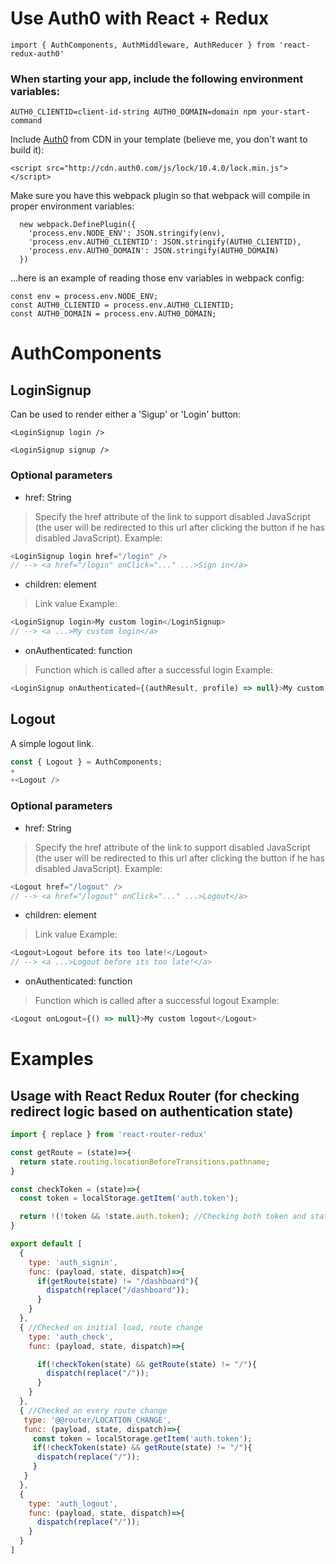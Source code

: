 # Use Auth0 with React + Redux

```
import { AuthComponents, AuthMiddleware, AuthReducer } from 'react-redux-auth0'
```

### When starting your app, include the following environment variables:

```
AUTH0_CLIENTID=client-id-string AUTH0_DOMAIN=domain npm your-start-command
```

Include [Auth0](https://auth0.com/) from CDN in your template (believe me, you don't want to build it):

```
<script src="http://cdn.auth0.com/js/lock/10.4.0/lock.min.js"></script>
```

Make sure you have this webpack plugin so that webpack will compile in proper environment variables:

```
  new webpack.DefinePlugin({
    'process.env.NODE_ENV': JSON.stringify(env),
    'process.env.AUTH0_CLIENTID': JSON.stringify(AUTH0_CLIENTID),
    'process.env.AUTH0_DOMAIN': JSON.stringify(AUTH0_DOMAIN)
  })
```

...here is an example of reading those env variables in webpack config:

```
const env = process.env.NODE_ENV;
const AUTH0_CLIENTID = process.env.AUTH0_CLIENTID;
const AUTH0_DOMAIN = process.env.AUTH0_DOMAIN;
```

# AuthComponents

## LoginSignup

Can be used to render either a 'Sigup' or 'Login' button:

```
<LoginSignup login />

<LoginSignup signup />
```

### Optional parameters

 - href: String
 > Specify the href attribute of the link to support disabled JavaScript (the user will be redirected to this url after clicking the button if he has disabled JavaScript). 
Example: 
```js
<LoginSignup login href="/login" />
// --> <a href="/login" onClick="..." ...>Sign in</a>
```

 - children: element
 > Link value
Example: 
```js
<LoginSignup login>My custom login</LoginSignup>
// --> <a ...>My custom login</a>
```

 - onAuthenticated: function
 > Function which is called after a successful login
Example: 
```js
<LoginSignup onAuthenticated={(authResult, profile) => null}>My custom login</LoginSignup>
```

## Logout

A simple logout link.

```js
const { Logout } = AuthComponents;
+
+<Logout />
```

### Optional parameters

 - href: String
 > Specify the href attribute of the link to support disabled JavaScript (the user will be redirected to this url after clicking the button if he has disabled JavaScript). 
Example: 
```js
<Logout href="/logout" />
// --> <a href="/logout" onClick="..." ...>Logout</a>
```

 - children: element
 > Link value
Example: 
```js
<Logout>Logout before its too late!</Logout>
// --> <a ...>Logout before its too late!</a>
```

 - onAuthenticated: function
 > Function which is called after a successful logout
Example: 
```js
<Logout onLogout={() => null}>My custom logout</Logout>
```


# Examples

## Usage with React Redux Router (for checking redirect logic based on authentication state)

```js
import { replace } from 'react-router-redux'

const getRoute = (state)=>{
  return state.routing.locationBeforeTransitions.pathname;
}

const checkToken = (state)=>{
  const token = localStorage.getItem('auth.token');

  return !(!token && !state.auth.token); //Checking both token and state.auth.token because they are sometimes temporarily out of sync with each other, but we only assume the user should be logged out if logout action is dispatched or both of these conditions hold true simultaneously.
}

export default [
  {
    type: 'auth_signin',
    func: (payload, state, dispatch)=>{
      if(getRoute(state) != "/dashboard"){
        dispatch(replace("/dashboard"));
      }
    }
  },
  { //Checked on initial load, route change
    type: 'auth_check',
    func: (payload, state, dispatch)=>{

      if(!checkToken(state) && getRoute(state) != "/"){
        dispatch(replace("/"));
      }
    }
  },
  { //Checked on every route change
   type: '@@router/LOCATION_CHANGE',
   func: (payload, state, dispatch)=>{
     const token = localStorage.getItem('auth.token');
     if(!checkToken(state) && getRoute(state) != "/"){
      dispatch(replace("/"));
     }
   }
  },
  {
    type: 'auth_logout',
    func: (payload, state, dispatch)=>{
      dispatch(replace("/"));
    }
  }
]
```
